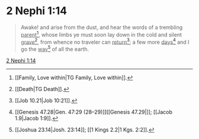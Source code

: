 # 2 Nephi 1:14

> Awake! and arise from the dust, and hear the words of a trembling <u>parent</u>[^a], whose limbs ye must soon lay down in the cold and silent <u>grave</u>[^b], from whence no traveler can <u>return</u>[^c]; a few more <u>days</u>[^d] and I go the <u>way</u>[^e] of all the earth.

[2 Nephi 1:14](https://www.churchofjesuschrist.org/study/scriptures/bofm/2-ne/1?lang=eng&id=p14#p14)


[^a]: [[Family, Love within|TG Family, Love within]].  
[^b]: [[Death|TG Death]].  
[^c]: [[Job 10.21|Job 10:21]].  
[^d]: [[Genesis 47.28|Gen. 47:29 (28–29)]][[Genesis 47.29|]]; [[Jacob 1.9|Jacob 1:9]].  
[^e]: [[Joshua 23.14|Josh. 23:14]]; [[1 Kings 2.2|1 Kgs. 2:2]].  
